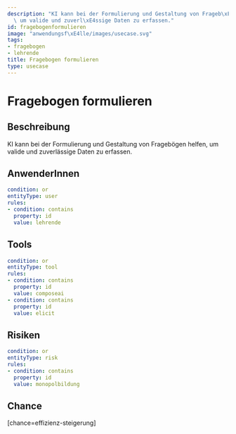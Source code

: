 ```yaml
---
description: "KI kann bei der Formulierung und Gestaltung von Frageb\xF6gen helfen,\
  \ um valide und zuverl\xE4ssige Daten zu erfassen."
id: fragebogenformulieren
image: "anwendungsf\xE4lle/images/usecase.svg"
tags:
- fragebogen
- lehrende
title: Fragebogen formulieren
type: usecase
---
```



# Fragebogen formulieren

## Beschreibung

KI kann bei der Formulierung und Gestaltung von Fragebögen helfen, um valide und zuverlässige Daten zu erfassen.

## AnwenderInnen

```yaml
condition: or
entityType: user
rules:
- condition: contains
  property: id
  value: lehrende
```



## Tools

```yaml
condition: or
entityType: tool
rules:
- condition: contains
  property: id
  value: composeai
- condition: contains
  property: id
  value: elicit
```



## Risiken

```yaml
condition: or
entityType: risk
rules:
- condition: contains
  property: id
  value: monopolbildung
```



## Chance

[chance=effizienz-steigerung]
